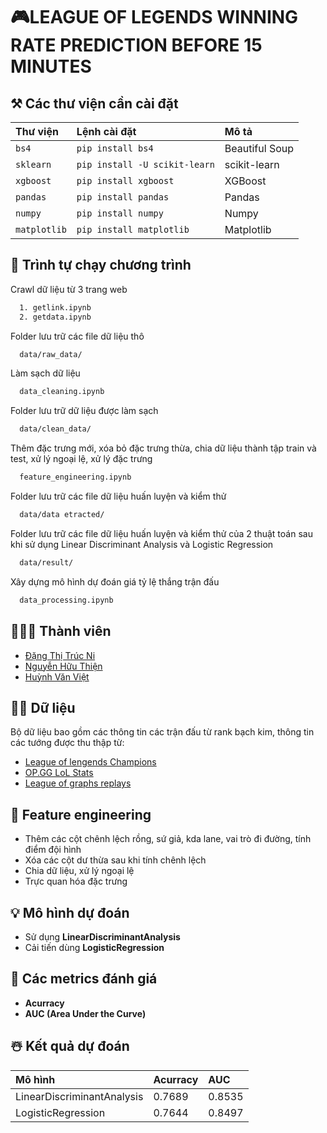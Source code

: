 # 🎮**LEAGUE OF LEGENDS WINNING RATE PREDICTION BEFORE 15 MINUTES**

## ⚒ Các thư viện cần cài đặt

| Thư viện  | Lệnh cài đặt                  | Mô tả          |
| :-------  | :---------------------------- | :------------- |
| `bs4`     | `pip install bs4`             | Beautiful Soup |
| `sklearn` | `pip install -U scikit-learn` | scikit-learn   |
| `xgboost` | `pip install xgboost`         | XGBoost        |
| `pandas`  | `pip install pandas`          | Pandas |
| `numpy`   | `pip install numpy`           | Numpy   |
| `matplotlib` | `pip install matplotlib`   | Matplotlib        |

## 🚀 Trình tự chạy chương trình

Crawl dữ liệu từ 3 trang web

```bash
  1. getlink.ipynb
  2. getdata.ipynb
```

Folder lưu trữ các file dữ liệu thô

```bash
  data/raw_data/
```

Làm sạch dữ liệu

```bash
  data_cleaning.ipynb
```

Folder lưu trữ dữ liệu được làm sạch

```bash
  data/clean_data/
```

Thêm đặc trưng mới, xóa bỏ đặc trưng thừa, chia dữ liệu thành tập train và test, xử lý ngoại lệ, xử lý đặc trưng

```bash
  feature_engineering.ipynb
```

Folder lưu trữ các file dữ liệu huấn luyện và kiểm thử

```bash
  data/data etracted/
```
Folder lưu trữ các file dữ liệu huấn luyện và kiểm thử của 2 thuật toán sau khi sử dụng Linear Discriminant Analysis và Logistic Regression

```bash
  data/result/
```
Xây dựng mô hình dự đoán giá tỷ lệ thắng trận đấu

```bash
  data_processing.ipynb
```

## 👨🏽‍💻 Thành viên

- [Đặng Thị Trúc Ni](https://github.com/trucni2005)
- [Nguyễn Hữu Thiện](https://github.com/huu-thien)
- [Huỳnh Văn Việt](https://github.com/Tyrion1927)

## ✍🏽 Dữ liệu
 Bộ dữ liệu bao gồm các thông tin các trận đấu từ rank bạch kim, thông tin các tướng được thu thập từ:
 - [League of lengends Champions](https://www.leagueoflegends.com/en-sg/champions/)
 - [OP.GG LoL Stats](https://www.op.gg/champions)
 - [League of graphs replays](https://www.leagueofgraphs.com/replays/all)

## 🔨 Feature engineering
 - Thêm các cột chênh lệch rồng, sứ giả, kda lane, vai trò đi đường, tính điểm đội hình
 - Xóa các cột dư thừa sau khi tính chênh lệch
 - Chia dữ liệu, xử lý ngoại lệ
 - Trực quan hóa đặc trưng

## 💡 Mô hình dự đoán
 - Sử dụng **LinearDiscriminantAnalysis** 
 - Cải tiến dùng **LogisticRegression** 

## 🧠 Các metrics đánh giá
 - **Acurracy**
 - **AUC (Area Under the Curve)**

## ☃️ Kết quả dự đoán

| Mô hình          | Acurracy    | AUC      | 
| :--------------- | :----- | :-------- |
| LinearDiscriminantAnalysis | 0.7689 | 0.8535 |
| LogisticRegression   | 0.7644 | 0.8497 | 